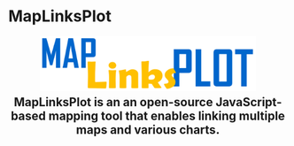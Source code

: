 # MapLinksPlot

<p align="center">
<img height=100 src="images/logo.PNG" alt="geosnap"/>
</p>

<h2 align="center" style="margin-top:-10px">MapLinksPlot is an an open-source JavaScript-based mapping tool that enables linking multiple maps and various charts.</h2> 


